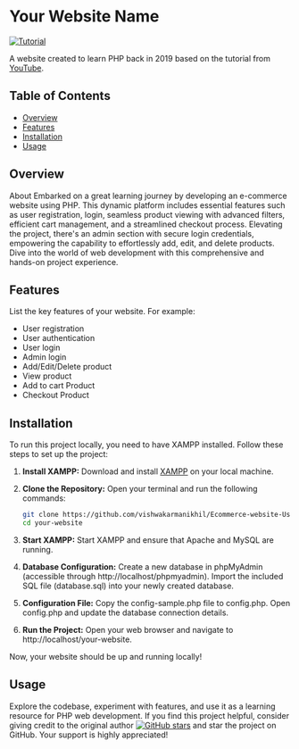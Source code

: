 # Your Website Name

[![Tutorial](https://img.shields.io/badge/Tutorial-YouTube-red)](https://youtu.be/MAEg9cwi4aY?si=p_BN3okRKp5Baos2)

A website created to learn PHP back in 2019 based on the tutorial from [YouTube](https://youtu.be/MAEg9cwi4aY?si=p_BN3okRKp5Baos2).

## Table of Contents
- [Overview](#overview)
- [Features](#features)
- [Installation](#installation)
- [Usage](#usage)

## Overview
About
Embarked on a great learning journey by developing an e-commerce website using PHP. This dynamic platform includes essential features such as user registration, login, seamless product viewing with advanced filters, efficient cart management, and a streamlined checkout process. Elevating the project, there's an admin section with secure login credentials, empowering the capability to effortlessly add, edit, and delete products. Dive into the world of web development with this comprehensive and hands-on project experience.

## Features
List the key features of your website. For example:
- User registration
- User authentication
- User login
- Admin login
- Add/Edit/Delete product
- View product
- Add to cart Product
- Checkout Product

## Installation
To run this project locally, you need to have XAMPP installed. Follow these steps to set up the project:

1. **Install XAMPP:**
   Download and install [XAMPP](https://www.apachefriends.org/index.html) on your local machine.

2. **Clone the Repository:**
   Open your terminal and run the following commands:
   ```bash
   git clone https://github.com/vishwakarmanikhil/Ecommerce-website-Using-PHP.git
   cd your-website
   ```
3. **Start XAMPP:**
   Start XAMPP and ensure that Apache and MySQL are running.

4. **Database Configuration:**
    Create a new database in phpMyAdmin (accessible through http://localhost/phpmyadmin).
   Import the included SQL file (database.sql) into your newly created database.

5. **Configuration File:**
   Copy the config-sample.php file to config.php.
   Open config.php and update the database connection details.

6. **Run the Project:**
   Open your web browser and navigate to http://localhost/your-website.

Now, your website should be up and running locally!

## Usage
Explore the codebase, experiment with features, and use it as a learning resource for PHP web development.
If you find this project helpful, consider giving credit to the original author [![GitHub stars](https://img.shields.io/github/stars/vishwakarmanikhil/Ecommerce-website-Using-PHP.svg?style=social)](https://github.com/vishwakarmanikhil/Ecommerce-website-Using-PHP) and star the project on GitHub. Your support is highly appreciated!
